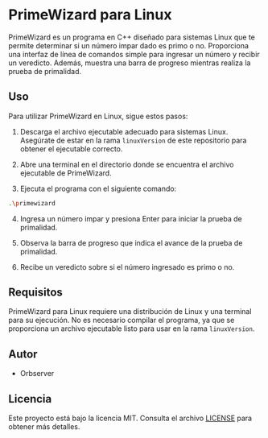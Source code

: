 # PrimeWizard para Linux

PrimeWizard es un programa en C++ diseñado para sistemas Linux que te permite determinar si un número impar dado es primo o no. Proporciona una interfaz de línea de comandos simple para ingresar un número y recibir un veredicto. Además, muestra una barra de progreso mientras realiza la prueba de primalidad.

## Uso

Para utilizar PrimeWizard en Linux, sigue estos pasos:

1. Descarga el archivo ejecutable adecuado para sistemas Linux. Asegúrate de estar en la rama `linuxVersion` de este repositorio para obtener el ejecutable correcto.

2. Abre una terminal en el directorio donde se encuentra el archivo ejecutable de PrimeWizard.

3. Ejecuta el programa con el siguiente comando:

```bash
.\primewizard
```

4. Ingresa un número impar y presiona Enter para iniciar la prueba de primalidad.

5. Observa la barra de progreso que indica el avance de la prueba de primalidad.

6. Recibe un veredicto sobre si el número ingresado es primo o no.

## Requisitos

PrimeWizard para Linux requiere una distribución de Linux y una terminal para su ejecución. No es necesario compilar el programa, ya que se proporciona un archivo ejecutable listo para usar en la rama `linuxVersion`.

## Autor

- Orbserver

## Licencia

Este proyecto está bajo la licencia MIT. Consulta el archivo [LICENSE](https://github.com/Orbserver/PrimeWizard/blob/main/LICENSE) para obtener más detalles.
